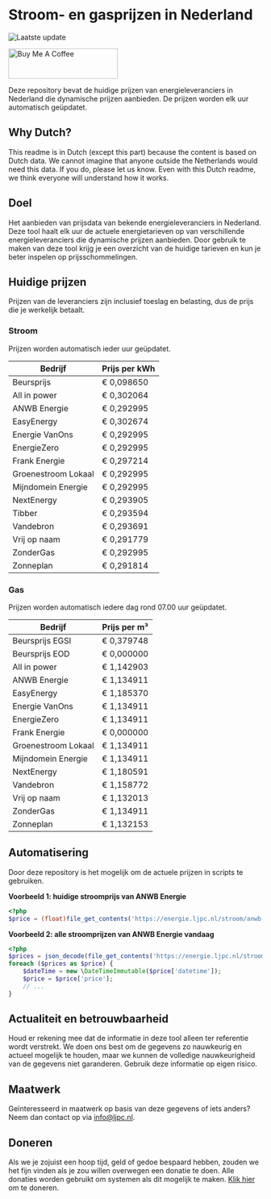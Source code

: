 # Stroom- en gasprijzen in Nederland

![Laatste update](https://img.shields.io/badge/laatste%20update-2023--12--11%2008%3A00%20CET-brightgreen)

<a href="https://www.buymeacoffee.com/Lars-" target="_blank"><img src="https://cdn.buymeacoffee.com/buttons/v2/default-orange.png" alt="Buy Me A Coffee" height="60" style="height: 60px !important;width: 217px !important;" ></a>

Deze repository bevat de huidige prijzen van energieleveranciers in Nederland die dynamische prijzen aanbieden. De prijzen worden elk uur automatisch geüpdatet.

## Why Dutch?

This readme is in Dutch (except this part) because the content is based on Dutch data. We cannot imagine that anyone outside the Netherlands would need this data. If you do, please let us know. Even with this Dutch readme, we think
everyone will understand how it works.

## Doel

Het aanbieden van prijsdata van bekende energieleveranciers in Nederland. Deze tool haalt elk uur de actuele energietarieven op van verschillende energieleveranciers die dynamische prijzen aanbieden. Door gebruik te maken van deze tool
krijg je een overzicht van de huidige tarieven en kun je beter inspelen op prijsschommelingen.

## Huidige prijzen

Prijzen van de leveranciers zijn inclusief toeslag en belasting, dus de prijs die je werkelijk betaalt.

### Stroom

Prijzen worden automatisch ieder uur geüpdatet.

 Bedrijf | Prijs per kWh 
---------|---------------
Beursprijs | € 0,098650
All in power | € 0,302064
ANWB Energie | € 0,292995
EasyEnergy | € 0,302674
Energie VanOns | € 0,292995
EnergieZero | € 0,292995
Frank Energie | € 0,297214
Groenestroom Lokaal | € 0,292995
Mijndomein Energie | € 0,292995
NextEnergy | € 0,293905
Tibber | € 0,293594
Vandebron | € 0,293691
Vrij op naam | € 0,291779
ZonderGas | € 0,292995
Zonneplan | € 0,291814


### Gas

Prijzen worden automatisch iedere dag rond 07.00 uur geüpdatet.

 Bedrijf | Prijs per m³ 
---------|--------------
Beursprijs EGSI | € 0,379748
Beursprijs EOD | € 0,000000
All in power | € 1,142903
ANWB Energie | € 1,134911
EasyEnergy | € 1,185370
Energie VanOns | € 1,134911
EnergieZero | € 1,134911
Frank Energie | € 0,000000
Groenestroom Lokaal | € 1,134911
Mijndomein Energie | € 1,134911
NextEnergy | € 1,180591
Vandebron | € 1,158772
Vrij op naam | € 1,132013
ZonderGas | € 1,134911
Zonneplan | € 1,132153


## Automatisering

Door deze repository is het mogelijk om de actuele prijzen in scripts te gebruiken.

**Voorbeeld 1: huidige stroomprijs van ANWB Energie**

```php
<?php
$price = (float)file_get_contents('https://energie.ljpc.nl/stroom/anwb-energie-nu.txt');

```

**Voorbeeld 2: alle stroomprijzen van ANWB Energie vandaag**

```php
<?php
$prices = json_decode(file_get_contents('https://energie.ljpc.nl/stroom/all-in-power-vandaag.json'),true);
foreach ($prices as $price) {
    $dateTime = new \DateTimeImmutable($price['datetime']);
    $price = $price['price'];
    // ...
}
```

## Actualiteit en betrouwbaarheid

Houd er rekening mee dat de informatie in deze tool alleen ter referentie wordt verstrekt. We doen ons best om de gegevens zo nauwkeurig en actueel mogelijk te houden, maar we kunnen de volledige nauwkeurigheid van de gegevens niet
garanderen. Gebruik deze informatie op eigen risico.

## Maatwerk

Geïnteresseerd in maatwerk op basis van deze gegevens of iets anders? Neem dan contact op
via [info@ljpc.nl](mailto:info@ljpc.nl?subject=Energie%20prijzen).

## Doneren

Als we je zojuist een hoop tijd, geld of gedoe bespaard hebben, zouden we het fijn vinden als je zou willen overwegen een
donatie te doen. Alle donaties worden gebruikt om systemen als dit mogelijk te
maken. [Klik hier](https://www.buymeacoffee.com/Lars-) om te doneren.
